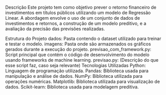 Descrição
Este projeto tem como objetivo prever o retorno financeiro de investimentos em títulos públicos utilizando um modelo de Regressão Linear. A abordagem envolve o uso de um conjunto de dados de investimentos e retornos, a construção de um modelo preditivo, e a avaliação da precisão das previsões realizadas.

Estrutura do Projeto
dados: Pasta contendo o dataset utilizado para treinar e testar o modelo.
imagens: Pasta onde são armazenados os gráficos gerados durante a execução do projeto.
previsao_com_framework.py: Script principal que contém o código de desenvolvimento do modelo usando frameworks de machine learning.
previsao.py: (Descrição do que esse script faz, caso seja relevante)
Tecnologias Utilizadas
Python: Linguagem de programação utilizada.
Pandas: Biblioteca usada para manipulação e análise de dados.
NumPy: Biblioteca utilizada para operações numéricas.
Matplotlib: Biblioteca utilizada para visualização de dados.
Scikit-learn: Biblioteca usada para modelagem preditiva.
